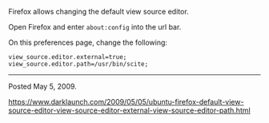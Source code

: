 Firefox allows changing the default view source editor.

Open Firefox and enter `about:config` into the url bar.

On this preferences page, change the following:

```
view_source.editor.external=true;
view_source.editor.path=/usr/bin/scite;
```

---

Posted May 5, 2009.

https://www.darklaunch.com/2009/05/05/ubuntu-firefox-default-view-source-editor-view-source-editor-external-view-source-editor-path.html
